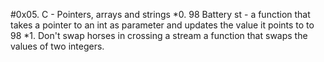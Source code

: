 #0x05. C - Pointers, arrays and strings
*0. 98 Battery st -  a function that takes a pointer to an int as 
parameter and updates the value it points to to 98
*1. Don't swap horses in crossing a stream
a function that swaps the values of two integers.
